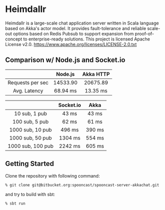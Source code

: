 # Heimdallr

Heimdallr is a large-scale chat application server written in Scala language based on Akka's actor model. It provides fault-tolerance and reliable scale-out options based on Redis Pubsub to support expansion from proof-of-concept to enterprise-ready solutions. This project is licensed Apache License v2.0. https://www.apache.org/licenses/LICENSE-2.0.txt

## Comparison w/ Node.js and Socket.io 

|  | Node.js | Akka HTTP | 
| :---: | :---: | :---: |
| Requests per sec | 14533.90 | 20675.89 |
| Avg. Latency | 68.94 ms | 13.35 ms |

|  | Socket.io | Akka | 
| :---: | :---: | :---: |
| 10 sub, 1 pub | 43 ms | 43 ms |
| 100 sub, 5 pub | 62 ms | 61 ms |
| 1000 sub, 10 pub | 496 ms | 390 ms |
| 1000 sub, 50 pub | 1304 ms | 554 ms |
| 1000 sub, 100 pub | 2242 ms | 605 ms |

## Getting Started

Clone the repository with following command:

`% git clone git@bitbucket.org:spooncast/spooncast-server-akkachat.git`

and try to build with sbt:

`% sbt run`

